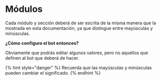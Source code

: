 # Módulos

Cada módulo y sección deberá de ser escrita de la misma manera que la mostrada en esta documentación, ya que distingue entre mayúsculas y minúsculas.

**¿Cómo configuro el bot entonces?**

Obviamente que podrás editar algunos valores, pero no aquellos que definen al bot que deberá de hacer.

{% hint style="danger" %}
Recuerda que las mayúsculas y minúsculas pueden cambiar el significado.
{% endhint %}

